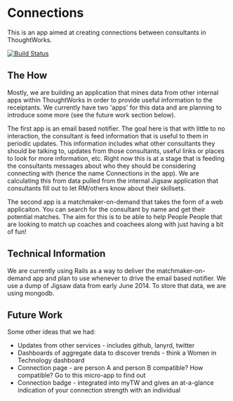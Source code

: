 # Connections

This is an app aimed at creating connections between consultants in ThoughtWorks.

[![Build Status](https://snap-ci.com/thoughtworks/connections/branch/master/build_image)](https://snap-ci.com/thoughtworks/connections/branch/master)

## The How

Mostly, we are building an application that mines data from other internal apps within ThoughtWorks in order to provide useful information to the receiptants. We currently have two 'apps' for this data and are planning to introduce some more (see the future work section below). 

The first app is an email based notifier. The goal here is that with little to no interaction, the consultant is feed information that is useful to them in periodic updates. This information includes what other consultants they should be talking to, updates from those consultants, useful links or places to look for more information, etc. Right now this is at a stage that is feeding the consultants messages about who they should be considering connecting with (hence the name Connections in the app). We are calculating this from data pulled from the internal Jigsaw application that consultants fill out to let RM/others know about their skillsets.

The second app is a matchmaker-on-demand that takes the form of a web applicaiton. You can search for the consultant by name and get their potential matches. The aim for this is to be able to help People People that are looking to match up coaches and coachees along with just having a bit of fun!

## Technical Information

We are currently using Rails as a way to deliver the matchmaker-on-demand app and plan to use whenever to drive the email based notifier. We use a dump of Jigsaw data from early June 2014. To store that data, we are using mongodb.

## Future Work

Some other ideas that we had:

* Updates from other services - includes github, lanyrd, twitter
* Dashboards of aggregate data to discover trends - think a Women in Technology dashboard
* Connection page - are person A and person B compatible? How compatible? Go to this micro-app to find out
* Connection badge - integrated into myTW and gives an at-a-glance indication of your connection strength with an individual
